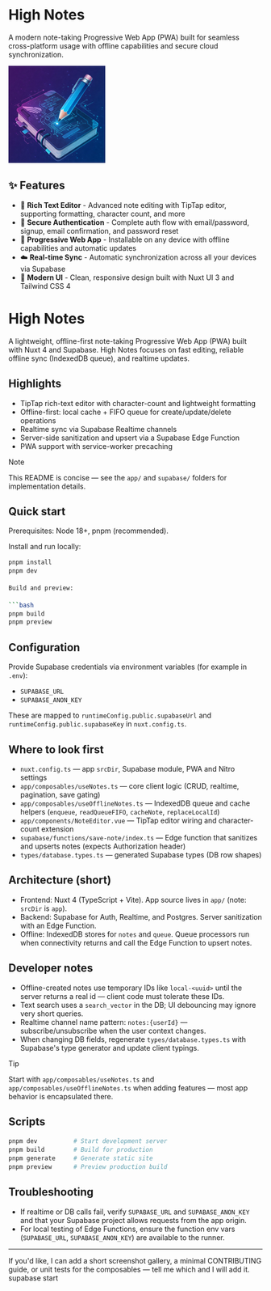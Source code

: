 
# High Notes


A modern note-taking Progressive Web App (PWA) built for seamless cross-platform usage with offline capabilities and secure cloud synchronization.

![High Notes logo](./public/android-chrome-192x192.png)

## ✨ Features

- 📝 **Rich Text Editor** - Advanced note editing with TipTap editor, supporting formatting, character count, and more
- 🔐 **Secure Authentication** - Complete auth flow with email/password, signup, email confirmation, and password reset
- 📱 **Progressive Web App** - Installable on any device with offline capabilities and automatic updates
- ☁️ **Real-time Sync** - Automatic synchronization across all your devices via Supabase
- 🎨 **Modern UI** - Clean, responsive design built with Nuxt UI 3 and Tailwind CSS 4


# High Notes

A lightweight, offline-first note-taking Progressive Web App (PWA) built with Nuxt 4 and Supabase. High Notes focuses on fast editing, reliable offline sync (IndexedDB queue), and realtime updates.

## Highlights

- TipTap rich-text editor with character-count and lightweight formatting
- Offline-first: local cache + FIFO queue for create/update/delete operations
- Realtime sync via Supabase Realtime channels
- Server-side sanitization and upsert via a Supabase Edge Function
- PWA support with service-worker precaching

> [!NOTE]
> This README is concise — see the `app/` and `supabase/` folders for implementation details.

## Quick start

Prerequisites: Node 18+, pnpm (recommended).

Install and run locally:

```bash
pnpm install
pnpm dev

Build and preview:

```bash
pnpm build
pnpm preview
```

## Configuration

Provide Supabase credentials via environment variables (for example in `.env`):

- `SUPABASE_URL`
- `SUPABASE_ANON_KEY`

These are mapped to `runtimeConfig.public.supabaseUrl` and `runtimeConfig.public.supabaseKey` in `nuxt.config.ts`.

## Where to look first

- `nuxt.config.ts` — app `srcDir`, Supabase module, PWA and Nitro settings
- `app/composables/useNotes.ts` — core client logic (CRUD, realtime, pagination, save gating)
- `app/composables/useOfflineNotes.ts` — IndexedDB queue and cache helpers (`enqueue`, `readQueueFIFO`, `cacheNote`, `replaceLocalId`)
- `app/components/NoteEditor.vue` — TipTap editor wiring and character-count extension
- `supabase/functions/save-note/index.ts` — Edge function that sanitizes and upserts notes (expects Authorization header)
- `types/database.types.ts` — generated Supabase types (DB row shapes)

## Architecture (short)

- Frontend: Nuxt 4 (TypeScript + Vite). App source lives in `app/` (note: `srcDir` is `app`).
- Backend: Supabase for Auth, Realtime, and Postgres. Server sanitization with an Edge Function.
- Offline: IndexedDB stores for `notes` and `queue`. Queue processors run when connectivity returns and call the Edge Function to upsert notes.

## Developer notes

- Offline-created notes use temporary IDs like `local-<uuid>` until the server returns a real id — client code must tolerate these IDs.
- Text search uses a `search_vector` in the DB; UI debouncing may ignore very short queries.
- Realtime channel name pattern: `notes:{userId}` — subscribe/unsubscribe when the user context changes.
- When changing DB fields, regenerate `types/database.types.ts` with Supabase's type generator and update client typings.

> [!TIP]
> Start with `app/composables/useNotes.ts` and `app/composables/useOfflineNotes.ts` when adding features — most app behavior is encapsulated there.

## Scripts

```bash
pnpm dev          # Start development server
pnpm build        # Build for production
pnpm generate     # Generate static site
pnpm preview      # Preview production build
```

## Troubleshooting

- If realtime or DB calls fail, verify `SUPABASE_URL` and `SUPABASE_ANON_KEY` and that your Supabase project allows requests from the app origin.
- For local testing of Edge Functions, ensure the function env vars (`SUPABASE_URL`, `SUPABASE_ANON_KEY`) are available to the runner.

---

If you'd like, I can add a short screenshot gallery, a minimal CONTRIBUTING guide, or unit tests for the composables — tell me which and I will add it.
supabase start
